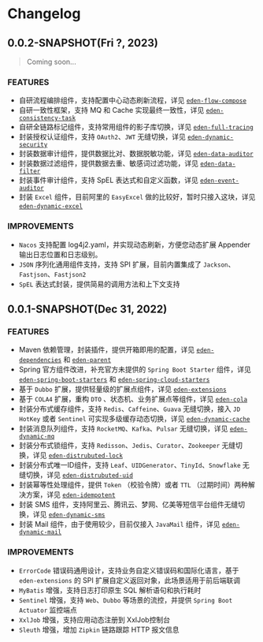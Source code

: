 # Changelog

## 0.0.2-SNAPSHOT(Fri ?, 2023)

> Coming soon...

### FEATURES

- 自研流程编排组件，支持配置中心动态刷新流程，详见 [`eden-flow-compose`](https://github.com/shiyindaxiaojie/eden-architect/tree/main/eden-components/eden-solutions/eden-flow-compose)
- 自研一致性框架，支持 MQ 和 Cache
  实现最终一致性，详见 [`eden-consistency-task`](https://github.com/shiyindaxiaojie/eden-architect/tree/main/eden-components/eden-solutions/eden-consistency-task)
- 自研全链路标记组件，支持常用组件的影子库切换，详见 [`eden-full-tracing`](https://github.com/shiyindaxiaojie/eden-architect/tree/main/eden-components/eden-solutions/eden-full-tracing)
- 封装授权认证组件，支持 `OAuth2`、`JWT`
  无缝切换，详见 [`eden-dynamic-security`](https://github.com/shiyindaxiaojie/eden-architect/tree/main/eden-components/eden-solutions/eden-dynamic-security)
- 封装数据审计组件，提供数据比对、数据脱敏功能，详见 [`eden-data-auditor`](https://github.com/shiyindaxiaojie/eden-architect/tree/main/eden-components/eden-solutions/eden-data-auditor)
- 封装数据过滤组件，提供数据去重、敏感词过滤功能，详见 [`eden-data-filter`](https://github.com/shiyindaxiaojie/eden-architect/tree/main/eden-components/eden-solutions/eden-data-filter)
- 封装事件审计组件，支持 SpEL
  表达式和自定义函数，详见 [`eden-event-auditor`](https://github.com/shiyindaxiaojie/eden-architect/tree/main/eden-components/eden-solutions/eden-event-auditor)
- 封装 `Excel` 组件，目前阿里的 `EasyExcel`
  做的比较好，暂时只接入这块，详见 [`eden-dynamic-excel`](https://github.com/shiyindaxiaojie/eden-architect/tree/main/eden-components/eden-solutions/eden-dynamic-excel)

### IMPROVEMENTS

- `Nacos` 支持配置 log4j2.yaml，并实现动态刷新，方便您动态扩展 Appender 输出日志位置和日志级别。
- `JSON` 序列化通用组件支持，支持 SPI 扩展，目前内置集成了 `Jackson`、`Fastjson`、`Fastjson2`
- `SpEL` 表达式封装，提供简易的调用方法和上下文支持

## 0.0.1-SNAPSHOT(Dec 31, 2022)

### FEATURES

- Maven
  依赖管理，封装插件，提供开箱即用的配置，详见 [`eden-dependencies`](https://github.com/shiyindaxiaojie/eden-architect/tree/main/eden-components/eden-dependencies)
  和 [`eden-parent`](https://github.com/shiyindaxiaojie/eden-architect/tree/main/eden-components/eden-parent)
- Spring 官方组件改进，补充官方未提供的 `Spring Boot Starter`
  组件，详见 [`eden-spring-boot-starters`](https://github.com/shiyindaxiaojie/eden-architect/tree/main/eden-components/eden-spring-boot-starters)
  和
  [`eden-spring-cloud-starters`](https://github.com/shiyindaxiaojie/eden-architect/tree/main/eden-components/eden-spring-cloud-starters)
- 基于 `Dubbo`
  扩展，提供轻量级的扩展点组件，详见 [`eden-extensions`](https://github.com/shiyindaxiaojie/eden-architect/tree/main/eden-components/eden-extensions)
- 基于 `COLA4` 扩展，重构 `DTO`
  、状态机、业务扩展点等组件，详见 [`eden-cola`](https://github.com/shiyindaxiaojie/eden-architect/tree/main/eden-components/eden-cola)
- 封装分布式缓存组件，支持 `Redis`、`Caffeine`、`Guava` 无缝切换，接入 `JD HotKey` 或者 `Sentinel`
  可实现多级缓存动态切换，详见 [`eden-dynamic-cache`](https://github.com/shiyindaxiaojie/eden-architect/tree/main/eden-components/eden-solutions/eden-dynamic-cache)
- 封装消息队列组件，支持 `RocketMQ`、`Kafka`、`Pulsar`
  无缝切换，详见 [`eden-dynamic-mq`](https://github.com/shiyindaxiaojie/eden-architect/tree/main/eden-components/eden-solutions/eden-dynamic-mq)
- 封装分布式锁组件，支持 `Redisson`、`Jedis`、`Curator`、`Zookeeper`
  无缝切换，详见 [`eden-distrubuted-lock`](https://github.com/shiyindaxiaojie/eden-architect/tree/main/eden-components/eden-solutions/eden-distrubuted-lock)
- 封装分布式唯一ID组件，支持 `Leaf`、`UIDGenerator`、`TinyId`、`Snowflake`
  无缝切换，详见 [`eden-distrubuted-uid`](https://github.com/shiyindaxiaojie/eden-architect/tree/main/eden-components/eden-solutions/eden-distrubuted-uid)
- 封装幂等性处理组件，提供 `Token` （校验令牌）或者 `TTL`
  （过期时间）两种解决方案，详见 [`eden-idempotent`](https://github.com/shiyindaxiaojie/eden-architect/tree/main/eden-components/eden-solutions/eden-idempotent)
- 封装 SMS
  组件，支持阿里云、腾讯云、梦网、亿美等短信平台组件无缝切换，详见 [`eden-dynamic-sms`](https://github.com/shiyindaxiaojie/eden-architect/tree/main/eden-components/eden-solutions/eden-dynamic-sms)
- 封装 Mail 组件，由于使用较少，目前仅接入 `JavaMail`
  组件，详见 [`eden-dynamic-mail`](https://github.com/shiyindaxiaojie/eden-architect/tree/main/eden-components/eden-solutions/eden-dynamic-mail)

### IMPROVEMENTS

- `ErrorCode` 错误码通用设计，支持业务自定义错误码和国际化语言，基于 `eden-extensions` 的 SPI 扩展自定义返回对象，此场景适用于前后端联调
- `MyBatis` 增强，支持日志打印原生 SQL 解析语句和执行耗时
- `Sentinel` 增强，支持 `Web`、`Dubbo` 等场景的流控，并提供 `Spring Boot Actuator` 监控端点
- `XxlJob` 增强，支持应用动态注册到 XxlJob控制台
- `Sleuth` 增强，增加 `Zipkin` 链路跟踪 HTTP 报文信息

[//]: # (### BUG FIXES)

[//]: # (### BREAKING CHANGES:)
